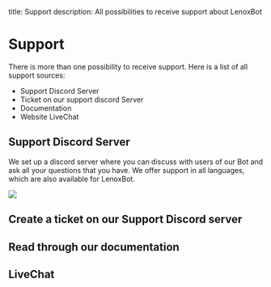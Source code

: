 title: Support
description: All possibilities to receive support about LenoxBot

# Support

There is more than one possibility to receive support. Here is a list of all support sources:

* Support Discord Server
* Ticket on our support discord Server
* Documentation
* Website LiveChat


## Support Discord Server
We set up a discord server where you can discuss with users of our Bot and ask all your questions that you have.
We offer support in all languages, which are also available for LenoxBot.

[<img src="https://discordapp.com/api/guilds/352896116812939264/embed.png?style=banner3">](https://lenoxbot.com/discord) 

## Create a ticket on our Support Discord server 



## Read through our documentation



## LiveChat


